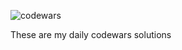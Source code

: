 ![codewars](https://user-images.githubusercontent.com/125736610/229325260-c3e47a48-bfdc-4d21-acad-3e867b5fe31d.png)

These are my daily codewars solutions




